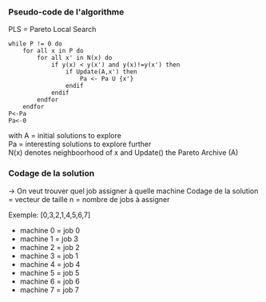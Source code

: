### Pseudo-code de l'algorithme

PLS = Pareto Local Search
```
while P != 0 do
    for all x in P do
        for all x' in N(x) do
            if y(x) < y(x') and y(x)!=y(x') then
                if Update(A,x') then
                    Pa <- Pa U {x'}
                endif
            endif
        endfor
    endfor
P<-Pa
Pa<-0
```
with A = initial solutions to explore  
Pa = interesting solutions to explore further  
N(x) denotes neighboorhood of x and Update() the Pareto Archive (A)  

### Codage de la solution
-> On veut trouver quel job assigner à quelle machine
Codage de la solution  = vecteur de taille n = nombre de jobs à assigner

Exemple:
[0,3,2,1,4,5,6,7]
- machine 0 = job 0
- machine 1 = job 3
- machine 2 = job 2
- machine 3 = job 1
- machine 4 = job 4
- machine 5 = job 5
- machine 6 = job 6
- machine 7 = job 7

